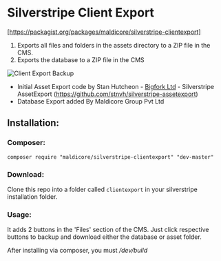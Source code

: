 # Silverstripe Client Export
[https://packagist.org/packages/maldicore/silverstripe-clientexport]

1. Exports all files and folders in the assets directory to a ZIP file in the CMS.
2. Exports the database to a ZIP file in the CMS

![Client Export Backup](https://www.diigo.com/file/image/rosqedezceqasdrrbzbpobosrp/SilverStripe+-+Client+Export.jpg)

- Initial Asset Export code by Stan Hutcheon - [Bigfork Ltd](http://bigfork.co.uk) - Silverstripe AssetExport (https://github.com/stnvh/silverstripe-assetexport)
- Database Export added By Maldicore Group Pvt Ltd

## Installation:

### Composer:

```
composer require "maldicore/silverstripe-clientexport" "dev-master"
```

### Download:

Clone this repo into a folder called ```clientexport``` in your silverstripe installation folder.

### Usage:

It adds 2 buttons in the 'Files' section of the CMS. Just click respective buttons to backup and download either the database or asset folder.

After installing via composer, you must */dev/build*
